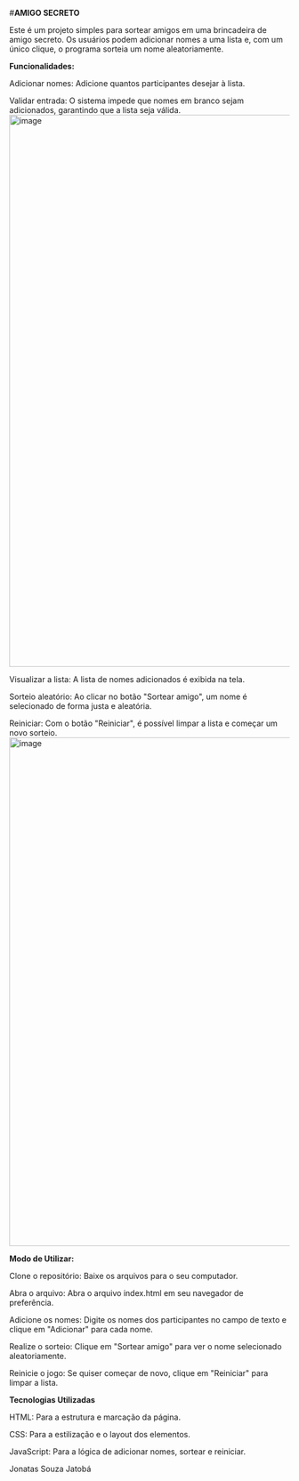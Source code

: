 #**AMIGO SECRETO**

Este é um projeto simples para sortear amigos em uma brincadeira de amigo secreto. Os usuários podem adicionar nomes a uma lista e, com um único clique, o programa sorteia um nome aleatoriamente.

**Funcionalidades:**

Adicionar nomes: Adicione quantos participantes desejar à lista.

Validar entrada: O sistema impede que nomes em branco sejam adicionados, garantindo que a lista seja válida.
<img width="1279" height="993" alt="image" src="https://github.com/user-attachments/assets/dbe1d291-d036-4b5a-bbf9-9f3448204210" />


Visualizar a lista: A lista de nomes adicionados é exibida na tela.

Sorteio aleatório: Ao clicar no botão "Sortear amigo", um nome é selecionado de forma justa e aleatória.

Reiniciar: Com o botão "Reiniciar", é possível limpar a lista e começar um novo sorteio.
<img width="1277" height="915" alt="image" src="https://github.com/user-attachments/assets/f92416e3-67b4-4868-930b-eac26b62e648" />


**Modo de Utilizar:**

Clone o repositório: Baixe os arquivos para o seu computador.

Abra o arquivo: Abra o arquivo index.html em seu navegador de preferência.

Adicione os nomes: Digite os nomes dos participantes no campo de texto e clique em "Adicionar" para cada nome.

Realize o sorteio: Clique em "Sortear amigo" para ver o nome selecionado aleatoriamente.

Reinicie o jogo: Se quiser começar de novo, clique em "Reiniciar" para limpar a lista.

**Tecnologias Utilizadas**

HTML: Para a estrutura e marcação da página.

CSS: Para a estilização e o layout dos elementos.

JavaScript: Para a lógica de adicionar nomes, sortear e reiniciar.



Jonatas Souza Jatobá
